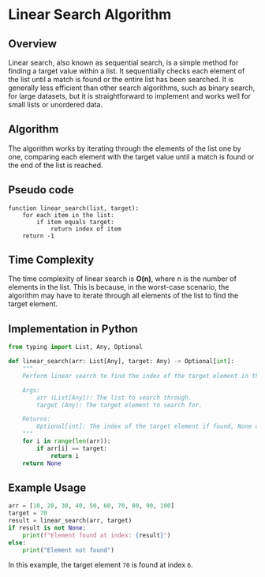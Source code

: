 # Linear Search Algorithm

## Overview

Linear search, also known as sequential search, is a simple method for finding a target value within a list. It sequentially checks each element of the list until a match is found or the entire list has been searched. It is generally less efficient than other search algorithms, such as binary search, for large datasets, but it is straightforward to implement and works well for small lists or unordered data.

## Algorithm

The algorithm works by iterating through the elements of the list one by one, comparing each element with the target value until a match is found or the end of the list is reached.

## Pseudo code

```algo
function linear_search(list, target):
    for each item in the list:
        if item equals target:
            return index of item
    return -1
```

## Time Complexity

The time complexity of linear search is **O(n)**, where n is the number of elements in the list. This is because, in the worst-case scenario, the algorithm may have to iterate through all elements of the list to find the target element.

## Implementation in Python

```python
from typing import List, Any, Optional

def linear_search(arr: List[Any], target: Any) -> Optional[int]:
    """
    Perform linear search to find the index of the target element in the array.

    Args:
        arr (List[Any]): The list to search through.
        target (Any): The target element to search for.

    Returns:
        Optional[int]: The index of the target element if found, None otherwise.
    """
    for i in range(len(arr)):
        if arr[i] == target:
            return i
    return None
```

## Example Usage

```python
arr = [10, 20, 30, 40, 50, 60, 70, 80, 90, 100]
target = 70
result = linear_search(arr, target)
if result is not None:
    print(f"Element found at index: {result}")
else:
    print("Element not found")
```

In this example, the target element `70` is found at index `6`.
